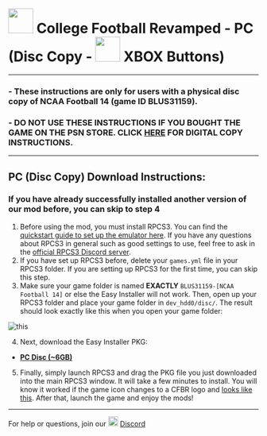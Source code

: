 # <img width="50" src="https://raw.githubusercontent.com/cfbrevamped/CFBR-Easy-Installer/master/assets/images/PC.jpg"> College Football Revamped - PC (Disc Copy - <img width="50" src="https://raw.githubusercontent.com/cfbrevamped/CFBR-Easy-Installer/master/assets/images/xbox-small.png"> XBOX Buttons)

---------
### - These instructions are only for users with a physical disc copy of NCAA Football 14 (game ID BLUS31159). 
### - DO NOT USE THESE INSTRUCTIONS IF YOU BOUGHT THE GAME ON THE PSN STORE. CLICK [HERE](https://github.com/cfbrevamped/CFBR-Easy-Installer/blob/master/PC/digital.md) FOR DIGITAL COPY INSTRUCTIONS.
---------


## PC (Disc Copy) Download Instructions:
### If you have already successfully installed another version of our mod before, you can skip to step 4
1) Before using the mod, you must install RPCS3. You can find the [quickstart guide to set up the emulator here](https://rpcs3.net/quickstart). If you have any questions about RPCS3 in general such as good settings to use, feel free to ask in the [official RPCS3 Discord server](https://discord.com/invite/Af7H9yp).
2) If you have set up RPCS3 before, delete your `games.yml` file in your RPCS3 folder. If you are setting up RPCS3 for the first time, you can skip this step.
3) Make sure your game folder is named **EXACTLY** `BLUS31159-[NCAA Football 14]` or else the Easy Installer will not work. Then, open up your RPCS3 folder and place your game folder in `dev_hdd0/disc/`. The result should look exactly like this when you open your game folder:

![this](https://i.imgur.com/cJrOFcx.png)

4) Next, download the Easy Installer PKG:
  - [**PC Disc (~6GB)**](https://www.mediafire.com/file/kt6u5jvgroojztm/CFBR_PC_DISC_XB_EASY_INSTALLER_V17.pkg/file)

5) Finally, simply launch RPCS3 and drag the PKG file you just downloaded into the main RPCS3 window. It will take a few minutes to install. You will know it worked if the game icon changes to a CFBR logo and [looks like this](https://i.imgur.com/JGcJmNB.png). After that, launch the game and enjoy the mods!
---------
For help or questions, join our <img width="20" src="https://logo-logos.com/wp-content/uploads/2018/03/Discord_icon.png"> [Discord](https://discord.com/invite/cfbr)
